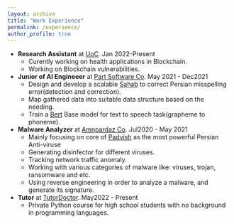 ```yaml
---
layout: archive
title: "Work Experience"
permalink: /experience/
author_profile: true
---
```




<ul>

<li><b>Research Assistant</b> at <a href="https://ucalgary.ca">UoC</a>. Jan 2022-Present 
<ul>
    <li>Curently working on health applications in Blockchain.</li>
    <li>Working on Blockchain vulnerabilities.</li>
</ul>
</li>

<li><b>Junior of AI Engineeer</b> at <a href="https://www.partsoftware.com/">Part Software Co</a>. May 2021 - Dec2021
<ul>
    <li>Design and develop a scalable <a href="https://partdp.ai/en/products/sahab">Sahab</a> to correct Persian misspelling error(detection and correction).</li>
    <li>Map gathered data into suitable data structure based on the needing.</li>
    <li>Train a <a href="https://en.wikipedia.org/wiki/BERT_(language_model)">Bert</a> Base model for text to speech task(grapheme to phoneme).</li>
</ul>
</li>

<li><b>Malware Analyzer</b> at <a href="https://www.amnpardaz.com/en/">Amnpardaz Co</a>. Jul2020 - May 2021
<ul>
    <li>Mainly focusing on core of <a href="https://padvish.com/en-us">Padvish</a> as the most powerful Persian Anti-viruse</li>
    <li>Generating disinfector for different viruses.</li>
    <li>Tracking network traffic anomaly.</li>
    <li>Working with various categories of malware like: viruses, trojan, ransomware and etc.</li>
    <li>Using reverse engineering in order to analyze a malware, and generate its signature.</li>
</ul>
</li>

<li><b>Tutor</b> at <a href="https://www.tutordoctor.com/">TutorDoctor</a>. May2022 - Present
<ul>
    <li>Private Python course for high school students with no background in programming languages.</li>
</ul>
</li>

</ul>
